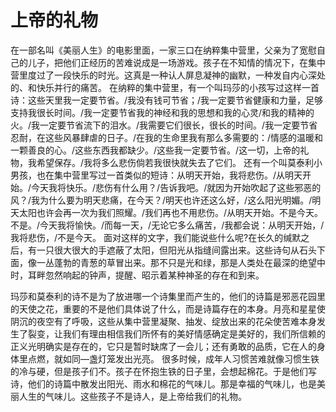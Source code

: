 # 上帝的礼物
在一部名叫《美丽人生》的电影里面，一家三口在纳粹集中营里，父亲为了宽慰自己的儿子，把他们正经历的苦难说成是一场游戏。孩子在不知情的情况下，在集中营里度过了一段快乐的时光。这真是一种认人屏息凝神的幽默，一种发自内心深处的、和快乐并行的痛苦。  在纳粹的集中营里，有一个叫玛莎的小孩写过这样一首诗：这些天里我一定要节省。/我没有钱可节省；/我一定要节省健康和力量，足够支持我很长时间。/我一定要节省我的神经和我的思想和我的心灵/和我的精神的火。/我一定要节省流下的泪水。/我需要它们很长，很长的时间。/我一定要节省忍耐，在这些风暴肆虐的日子。/在我的生命里我有那么多需要的：/情感的温暖和一颗善良的心。/这些东西我都缺少。/这些我一定要节省。/这一切，上帝的礼物，我希望保存。/我将多么悲伤倘若我很快就失去了它们。  还有一个叫莫泰利小男孩，也在集中营里写过一首类似的短诗：从明天开始，我将悲伤。/从明天开始。/今天我将快乐。/悲伤有什么用？/告诉我吧。/就因为开始吹起了这些邪恶的风？/我为什么要为明天悲痛，在今天？/明天也许还这么好，/这么阳光明媚。/明天太阳也许会再一次为我们照耀。/我们再也不用悲伤。/从明天开始。不是今天。不是。/今天我将愉快。/而每一天，/无论它多么痛苦，/我都会说：从明天开始，/我将悲伤，/不是今天。
 面对这样的文字，我们能说些什么呢?在长久的缄默之后，有一只很大很大的手遮蔽了太阳，但阳光从指缝间露出来。这些诗句从石头下面，像一丛蓬勃的青葱的草冒出来。那不只是光和绿，那是人类处在最深的绝望中时，耳畔忽然响起的钟声，提醒、昭示着某种神圣的存在和到来。

玛莎和莫泰利的诗不是为了放进哪一个诗集里而产生的，他们的诗篇是邪恶花园里的天使之花，重要的不是他们具体说了什么，而是诗篇存在的本身。月亮和星星使阴沉的夜空有了呼吸，这些从集中营里凝聚、抽发、绽放出来的花朵使苦难本身发生了裂变，让我们有理由相信我们所怀有的美好情感确定是美好的，我们所信赖的正义光明确实是存在的，它只是暂时缺席了一会儿；还有勇敢的品质，它在人的身体里点燃，就如同—盏灯笼发出光亮。
  很多时候，成年人习惯苦难就像习惯生铁的冷与硬，但是孩子们不。孩子在怀抱生铁的日子里，会想起棉花。于是他们写诗，他们的诗篇中散发出阳光、雨水和棉花的气味儿。那是幸福的气味儿，也是美丽人生的气味儿。这些孩子不是诗人，是上帝给我们的礼物。
 